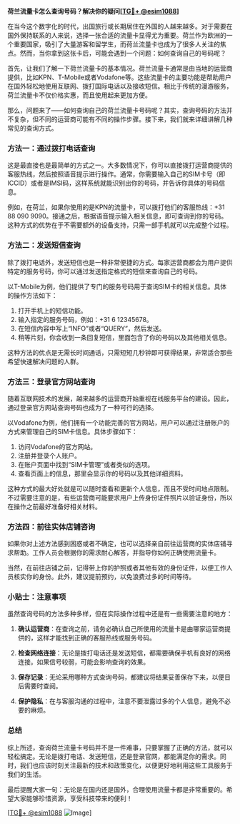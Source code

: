 **荷兰流量卡怎么查询号码？解决你的疑问[[TG💪+ @esim1088](https://t.me/s/esim1088)]**

在当今这个数字化的时代，出国旅行或长期居住在外国的人越来越多。对于需要在国外保持联系的人来说，选择一张合适的流量卡显得尤为重要。荷兰作为欧洲的一个重要国家，吸引了大量游客和留学生，而荷兰流量卡也成为了很多人关注的焦点。然而，当你拿到这张卡后，可能会遇到一个问题：如何查询自己的号码呢？

首先，让我们了解一下荷兰流量卡的基本情况。荷兰流量卡通常是由当地的运营商提供，比如KPN、T-Mobile或者Vodafone等。这些流量卡的主要功能是帮助用户在国外轻松地使用互联网、拨打国际电话以及接收短信。相比于传统的漫游服务，荷兰流量卡不仅价格实惠，而且使用起来更加方便。

那么，问题来了——如何查询自己的荷兰流量卡号码呢？其实，查询号码的方法并不复杂，但不同的运营商可能有不同的操作步骤。接下来，我们就来详细讲解几种常见的查询方式。

### 方法一：通过拨打电话查询

这是最直接也是最简单的方式之一。大多数情况下，你可以直接拨打运营商提供的客服热线，然后按照语音提示进行操作。通常，你需要输入自己的SIM卡号（即ICCID）或者是IMSI码，这样系统就能识别出你的号码，并告诉你具体的号码信息。

例如，在荷兰，如果你使用的是KPN的流量卡，可以拨打他们的客服热线：+31 88 090 9090。接通之后，根据语音提示输入相关信息，即可查询到你的号码。这种方式的优势在于不需要额外的设备支持，只需一部手机就可以完成整个过程。

### 方法二：发送短信查询

除了拨打电话外，发送短信也是一种非常便捷的方式。每家运营商都会为用户提供特定的服务号码，你可以通过发送指定格式的短信来查询自己的号码。

以T-Mobile为例，他们提供了专门的服务号码用于查询SIM卡的相关信息。具体的操作方法如下：
1. 打开手机上的短信功能。
2. 输入指定的服务号码，例如：+31 6 12345678。
3. 在短信内容中写上“INFO”或者“QUERY”，然后发送。
4. 稍等片刻，你会收到一条回复短信，里面包含了你的号码以及其他相关信息。

这种方法的优点是无需长时间通话，只需短短几秒钟即可获得结果，非常适合那些希望快速解决问题的人群。

### 方法三：登录官方网站查询

随着互联网技术的发展，越来越多的运营商开始重视在线服务平台的建设。因此，通过登录官方网站查询号码也成为了一种可行的选择。

以Vodafone为例，他们拥有一个功能完善的官方网站，用户可以通过注册账户的方式来管理自己的SIM卡信息。具体步骤如下：
1. 访问Vodafone的官方网站。
2. 注册并登录个人账户。
3. 在账户页面中找到“SIM卡管理”或者类似的选项。
4. 查看页面上的信息，那里会显示你的号码以及其他详细资料。

这种方式的最大好处就是可以随时查看和更新个人信息，而且不受时间地点限制。不过需要注意的是，有些运营商可能要求用户上传身份证件照片以验证身份，所以在操作之前最好准备好相关材料。

### 方法四：前往实体店铺咨询

如果你对上述方法感到困惑或者不确定，也可以选择亲自前往运营商的实体店铺寻求帮助。工作人员会根据你的需求耐心解答，并指导你如何正确使用流量卡。

当然，在前往店铺之前，记得带上你的护照或者其他有效的身份证件，以便工作人员核实你的身份。此外，建议提前预约，以免浪费过多的时间等待。

### 小贴士：注意事项

虽然查询号码的方法多种多样，但在实际操作过程中还是有一些需要注意的地方：

1. **确认运营商**：在查询之前，请务必确认自己所使用的流量卡是由哪家运营商提供的，这样才能找到正确的客服热线或服务号码。
   
2. **检查网络连接**：无论是拨打电话还是发送短信，都需要确保手机有良好的网络连接。如果信号较弱，可能会影响查询的效果。

3. **保存记录**：无论采用哪种方式查询号码，都建议将结果妥善保存下来，以便日后需要时查阅。

4. **保护隐私**：在与客服沟通的过程中，注意不要泄露过多的个人信息，避免不必要的麻烦。

### 总结

综上所述，查询荷兰流量卡号码并不是一件难事，只要掌握了正确的方法，就可以轻松搞定。无论是拨打电话、发送短信，还是登录官网，都能满足你的需求。同时，我们也应该时刻关注最新的技术和政策变化，以便更好地利用这些工具服务于我们的生活。

最后提醒大家一句：无论是在国内还是国外，合理使用流量卡都是非常重要的。希望大家能够珍惜资源，享受科技带来的便利！

[[TG💪+ @esim1088](https://t.me/s/esim1088) ![Image](https://i.postimg.cc/4NQfJmqS/Snipaste-2025-05-13-00-14-12.png)]